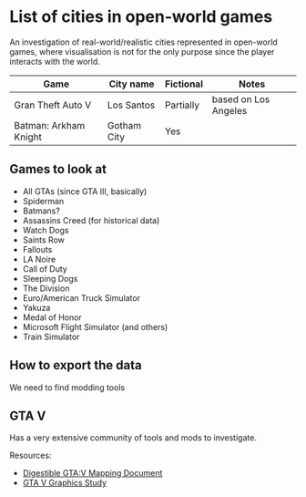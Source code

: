 # List of cities in open-world games

An investigation of real-world/realistic cities represented in open-world games, where visualisation is not for the only purpose since the player interacts with the world.

| Game | City name | Fictional | Notes|
| ---- | --------- | --------- | ---- |
| Gran Theft Auto V | Los Santos | Partially | based on Los Angeles |
| Batman: Arkham Knight | Gotham City | Yes | |

## Games to look at

- All GTAs (since GTA III, basically)
- Spiderman
- Batmans?
- Assassins Creed (for historical data)
- Watch Dogs
- Saints Row
- Fallouts
- LA Noire
- Call of Duty
- Sleeping Dogs
- The Division
- Euro/American Truck Simulator
- Yakuza
- Medal of Honor
- Microsoft Flight Simulator (and others)
- Train Simulator

## How to export the data

We need to find modding tools

## GTA V

Has a very extensive community of tools and mods to investigate.

Resources:
- [Digestible GTA:V Mapping Document](https://docs.google.com/document/d/1wBFLnQzksT9B1dobl1anDbc4L-CRLQyBF4Z7cY3X_SM/edit#heading=h.vzlyshd587wh)
- [GTA V Graphics Study](http://www.adriancourreges.com/blog/2015/11/02/gta-v-graphics-study/)
